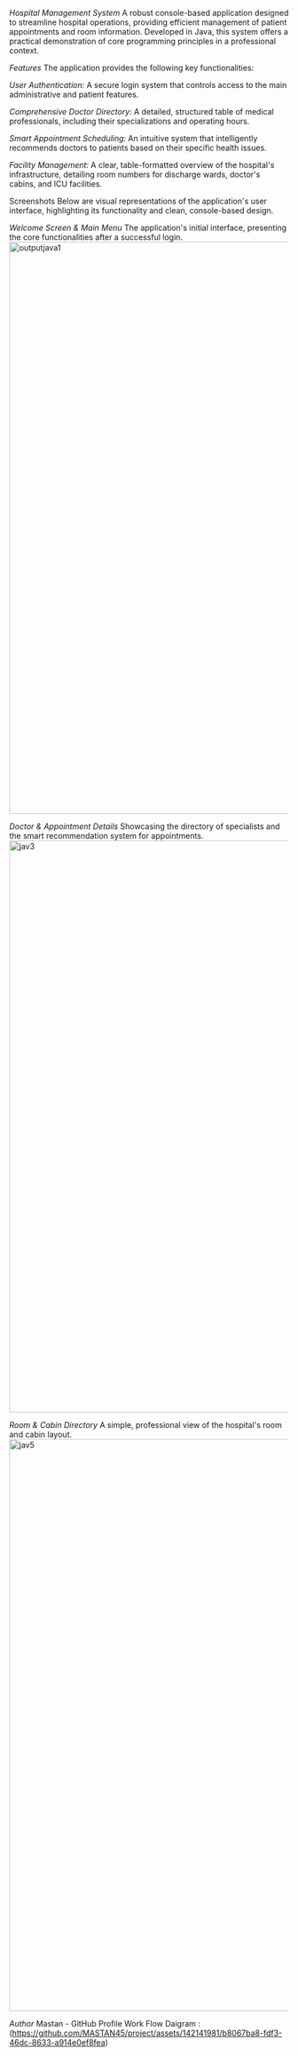 *Hospital Management System*
A robust console-based application designed to streamline hospital operations, providing efficient management of patient appointments and room information. Developed in Java, this system offers a practical demonstration of core programming principles in a professional context.

*Features*
The application provides the following key functionalities:

*User Authentication:* A secure login system that controls access to the main administrative and patient features.

*Comprehensive Doctor Directory*: A detailed, structured table of medical professionals, including their specializations and operating hours.

*Smart Appointment Scheduling:* An intuitive system that intelligently recommends doctors to patients based on their specific health issues.

*Facility Management:* A clear, table-formatted overview of the hospital's infrastructure, detailing room numbers for discharge wards, doctor's cabins, and ICU facilities.

Screenshots
Below are visual representations of the application's user interface, highlighting its functionality and clean, console-based design.

*Welcome Screen & Main Menu*
The application's initial interface, presenting the core functionalities after a successful login.
<img width="1920" height="1030" alt="outputjava1" src="https://github.com/user-attachments/assets/9b16c185-d05d-443c-8cc0-c99c0d14254b" />


*Doctor & Appointment Details*
Showcasing the directory of specialists and the smart recommendation system for appointments.
<img width="1920" height="1030" alt="jav3" src="https://github.com/user-attachments/assets/00c4737e-3fbc-4a2e-965c-667cc8ba2d82" />


*Room & Cabin Directory*
A simple, professional view of the hospital's room and cabin layout.
<img width="1920" height="1030" alt="jav5" src="https://github.com/user-attachments/assets/c8af8679-1f71-4f8f-9546-cae32420085d" />


*Author*
Mastan - GitHub Profile
Work Flow Daigram : (https://github.com/MASTAN45/project/assets/142141981/b8067ba8-fdf3-46dc-8633-a914e0ef8fea)
